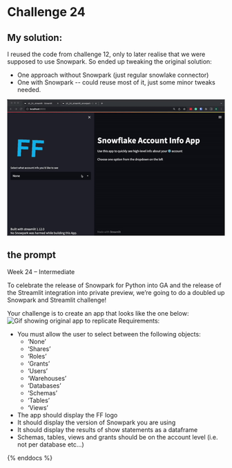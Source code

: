 # Challenge 24
## My solution:
I reused the code from challenge 12, only to later realise that we were supposed to use Snowpark. So ended up tweaking the original solution:
- One approach without Snowpark (just regular snowlake connector)
- One with Snowpark -- could reuse most of it, just some minor tweaks needed.

![A gif showing both approaches](../assets/ch_24.gif)

## the prompt
Week 24 – Intermediate

To celebrate the release of Snowpark for Python into GA and the release of the Streamlit integration into private preview, we’re going to do a doubled up Snowpark and Streamlit challenge!

Your challenge is to create an app that looks like the one below:
![Gif showing original app to replicate](https://frostyfriday.org/wp-content/uploads/2022/11/ff_streamlit-1.gif)
Requirements:

* You must allow the user to select between the following objects:  
  * ‘None’  
  * ‘Shares’  
  * ‘Roles’  
  * ‘Grants’  
  * ‘Users’  
  * ‘Warehouses’  
  * ‘Databases’  
  * ‘Schemas’  
  * ‘Tables’  
  * ‘Views’  
* The app should display the FF logo  
* It should display the version of Snowpark you are using  
* It should display the results of show statements as a dataframe  
* Schemas, tables, views and grants should be on the account level (i.e. not per database etc…)  

{% enddocs %}
